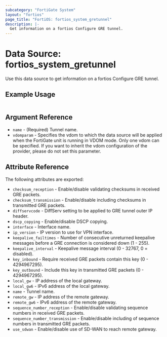 ```yaml
---
subcategory: "FortiGate System"
layout: "fortios"
page_title: "FortiOS: fortios_system_gretunnel"
description: |-
  Get information on a fortios Configure GRE tunnel.
---
```


# Data Source: fortios_system_gretunnel
Use this data source to get information on a fortios Configure GRE tunnel.


## Example Usage

```hcl

```

## Argument Reference

* `name` - (Required) Tunnel name.
* `vdomparam` - Specifies the vdom to which the data source will be applied when the FortiGate unit is running in VDOM mode. Only one vdom can be specified. If you want to inherit the vdom configuration of the provider, please do not set this parameter.

## Attribute Reference

The following attributes are exported:

* `checksum_reception` - Enable/disable validating checksums in received GRE packets.
* `checksum_transmission` - Enable/disable including checksums in transmitted GRE packets.
* `diffservcode` - DiffServ setting to be applied to GRE tunnel outer IP header.
* `dscp_copying` - Enable/disable DSCP copying.
* `interface` - Interface name.
* `ip_version` - IP version to use for VPN interface.
* `keepalive_failtimes` - Number of consecutive unreturned keepalive messages before a GRE connection is considered down (1 - 255).
* `keepalive_interval` - Keepalive message interval (0 - 32767, 0 = disabled).
* `key_inbound` - Require received GRE packets contain this key (0 - 4294967295).
* `key_outbound` - Include this key in transmitted GRE packets (0 - 4294967295).
* `local_gw` - IP address of the local gateway.
* `local_gw6` - IPv6 address of the local gateway.
* `name` - Tunnel name.
* `remote_gw` - IP address of the remote gateway.
* `remote_gw6` - IPv6 address of the remote gateway.
* `sequence_number_reception` - Enable/disable validating sequence numbers in received GRE packets.
* `sequence_number_transmission` - Enable/disable including of sequence numbers in transmitted GRE packets.
* `use_sdwan` - Enable/disable use of SD-WAN to reach remote gateway.
